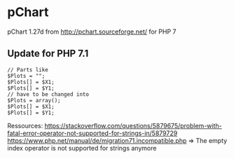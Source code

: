 # pChart
pChart 1.27d from http://pchart.sourceforge.net/ for PHP 7

## Update for PHP 7.1

``` 
// Parts like 
$Plots = "";
$Plots[] = $X1;
$Plots[] = $Y1;
// have to be changed into
$Plots = array();
$Plots[] = $X1;
$Plots[] = $Y1;
```

Ressources:
https://stackoverflow.com/questions/5879675/problem-with-fatal-error-operator-not-supported-for-strings-in/5879729
https://www.php.net/manual/de/migration71.incompatible.php
=> The empty index operator is not supported for strings anymore
